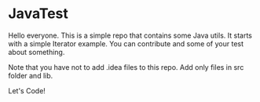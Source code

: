# JavaTest
Hello everyone.
This is a simple repo that contains some Java utils.
It starts with a simple Iterator example.
You can contribute and some of your test about something.

Note that you have not to add .idea files to this repo. Add only files in src folder and lib.

Let's Code!




